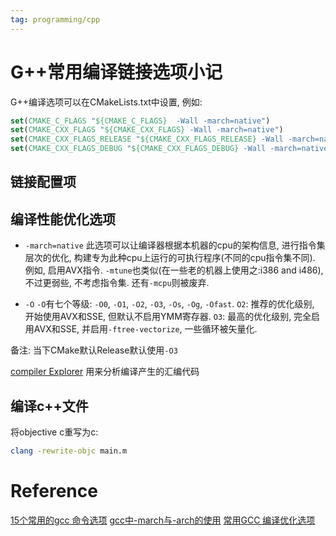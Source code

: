 ```yaml
---
tag: programming/cpp
---
```

# G++常用编译链接选项小记
G++编译选项可以在CMakeLists.txt中设置, 例如:
```cmake
set(CMAKE_C_FLAGS "${CMAKE_C_FLAGS}  -Wall -march=native")
set(CMAKE_CXX_FLAGS "${CMAKE_CXX_FLAGS} -Wall -march=native")
set(CMAKE_CXX_FLAGS_RELEASE "${CMAKE_CXX_FLAGS_RELEASE} -Wall -march=native")
set(CMAKE_CXX_FLAGS_DEBUG "${CMAKE_CXX_FLAGS_DEBUG} -Wall -march=native")
```


## 链接配置项

## 编译性能优化选项
* `-march=native`
	此选项可以让编译器根据本机器的cpu的架构信息, 进行指令集层次的优化, 构建专为此种cpu上运行的可执行程序(不同的cpu指令集不同). 例如, 启用AVX指令. `-mtune`也类似(在一些老的机器上使用之:i386 and i486), 不过更弱些, 不考虑指令集. 还有`-mcpu`则被废弃.

* `-O`
	`-O`有七个等级: `-O0`, `-O1`, `-O2`, `-O3`, `-Os`, `-Og`, `-Ofast`.
	`O2`: 推荐的优化级别, 开始使用AVX和SSE, 但默认不启用YMM寄存器.
	`O3`: 最高的优化级别, 完全启用AVX和SSE, 并启用`-ftree-vectorize`, 一些循环被矢量化.

备注: 当下CMake默认Release默认使用`-O3`

[compiler Explorer](https://godbolt.org/) 用来分析编译产生的汇编代码



## 编译c++文件

将objective c重写为c:
```bash
clang -rewrite-objc main.m
```


# Reference
[15个常用的gcc 命令选项](https://blog.csdn.net/typename/article/details/8170213)
[gcc中-march与-arch的使用](https://blog.csdn.net/listener51/article/details/80468021)
[常用GCC 编译优化选项](https://wiki.gentoo.org/wiki/GCC_optimization/zh-cn)